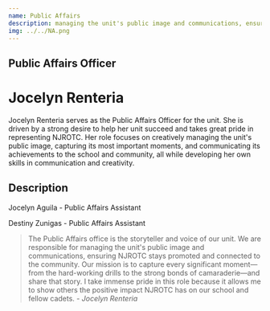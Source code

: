 ```yaml
---
name: Public Affairs
description: managing the unit's public image and communications, ensuring NJROTC stays promoted and connected to the community.
img: ../../NA.png
---
```



## Public Affairs Officer
# Jocelyn Renteria
<!-- note to self: this renders as a <p> tag -->
Jocelyn Renteria serves as the Public Affairs Officer for the unit. She is driven by a strong desire to help her unit succeed and takes great pride in representing NJROTC. Her role focuses on creatively managing the unit's public image, capturing its most important moments, and communicating its achievements to the school and community, all while developing her own skills in communication and creativity.



## Description

Jocelyn Aguila - Public Affairs Assistant

Destiny Zunigas - Public Affairs Assistant

<blockquote> The Public Affairs office is the storyteller and voice of our unit. We are responsible for managing the unit's public image and communications, ensuring NJROTC stays promoted and connected to the community. Our mission is to capture every significant moment—from the hard-working drills to the strong bonds of camaraderie—and share that story. I take immense pride in this role because it allows me to show others the positive impact NJROTC has on our school and fellow cadets.
<cite class="blockquote-attrib">- Jocelyn Renteria</cite>

</blockquote>
